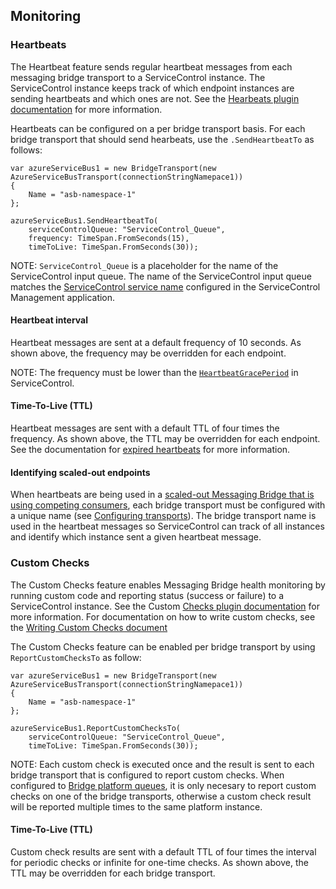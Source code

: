 ## Monitoring

### Heartbeats

The Heartbeat feature sends regular heartbeat messages from each messaging bridge transport to a ServiceControl instance. The ServiceControl instance keeps track of which endpoint instances are sending heartbeats and which ones are not.  See the [Hearbeats plugin documentation](/monitoring/heartbeats/) for more information.

Heartbeats can be configured on a per bridge transport basis.  For each bridge transport that should send hearbeats, use the `.SendHeartbeatTo` as follows:

```CSharp
var azureServiceBus1 = new BridgeTransport(new AzureServiceBusTransport(connectionStringNamepace1))
{
    Name = "asb-namespace-1"
};

azureServiceBus1.SendHeartbeatTo(
    serviceControlQueue: "ServiceControl_Queue",
    frequency: TimeSpan.FromSeconds(15),
    timeToLive: TimeSpan.FromSeconds(30));
```

NOTE: `ServiceControl_Queue` is a placeholder for the name of the ServiceControl input queue. The name of the ServiceControl input queue matches the [ServiceControl service name](/servicecontrol/installation.md#servicecontrol-plugins) configured in the ServiceControl Management application.

#### Heartbeat interval

Heartbeat messages are sent at a default frequency of 10 seconds. As shown above, the frequency may be overridden for each endpoint.

NOTE: The frequency must be lower than the [`HeartbeatGracePeriod`](/servicecontrol/creating-config-file.md#plugin-specific-servicecontrolheartbeatgraceperiod) in ServiceControl.

#### Time-To-Live (TTL)

Heartbeat messages are sent with a default TTL of four times the frequency. As shown above, the TTL may be overridden for each endpoint. See the documentation for [expired heartbeats](/monitoring/heartbeats/expired-heartbeats.md) for more information.

#### Identifying scaled-out endpoints

When heartbeats are being used in a [scaled-out Messaging Bridge that is using competing consumers](/nservicebus/bridge/performance.md#scaling-out-competing-consumers), each bridge transport must be configured with a unique name (see [Configuring transports](#auditing-configuring-transports)). The bridge transport name is used in the heartbeat messages so ServiceControl can track of all instances and identify which instance sent a given heartbeat message.

### Custom Checks

The Custom Checks feature enables Messaging Bridge health monitoring by running custom code and reporting status (success or failure) to a ServiceControl instance. See the Custom [Checks plugin documentation](/monitoring/custom-checks/) for more information.  For documentation on how to write custom checks, see the [Writing Custom Checks document](/monitoring/custom-checks/writing-custom-checks.md)

The Custom Checks feature can be enabled per bridge transport by using `ReportCustomChecksTo` as follow:

```CSharp
var azureServiceBus1 = new BridgeTransport(new AzureServiceBusTransport(connectionStringNamepace1))
{
    Name = "asb-namespace-1"
};

azureServiceBus1.ReportCustomChecksTo(
    serviceControlQueue: "ServiceControl_Queue",
    timeToLive: TimeSpan.FromSeconds(30));
```

NOTE: Each custom check is executed once and the result is sent to each bridge transport that is configured to report custom checks. When configured to [Bridge platform queues](#bridging-platform-queues), it is only necesary to report custom checks on one of the bridge transports, otherwise a custom check result will be reported multiple times to the same platform instance.

#### Time-To-Live (TTL)

Custom check results are sent with a default TTL of four times the interval for periodic checks or infinite for one-time checks. As shown above, the TTL may be overridden for each bridge transport.


